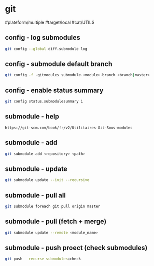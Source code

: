 # git

#plateform/multiple #target/local #cat/UTILS 


## config - log submodules
```bash
git config --global diff.submodule log
```

## config - submodule default branch
```bash
git config -f .gitmodules submodule.<module>.branch <branch|master>
```

## config - enable status summary
```bash
git config status.submodulesummary 1
```

## submodule - help
```
https://git-scm.com/book/fr/v2/Utilitaires-Git-Sous-modules
```

## submodule - add 
```bash
git submodule add <repository> <path>
```

## submodule - update
```bash
git submodule update --init --recursive
```

## submodule - pull all
```bash
git submodule foreach git pull origin master
```

## submodule - pull (fetch + merge)
```bash
git submodule update --remote <module_name>
```

## submodule - push proect (check submodules)
```bash
git push --recurse-submodules=check
```